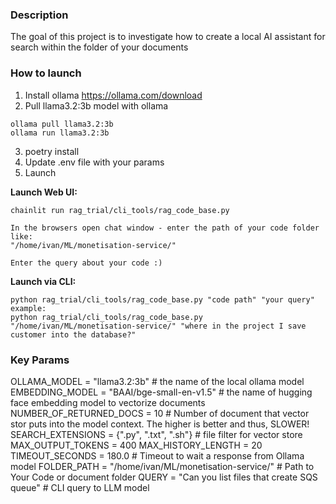 ### Description
The goal of this project is to investigate how to create a local AI assistant for search
within the folder of your documents

### How to launch
1. Install ollama
https://ollama.com/download
2. Pull llama3.2:3b model with ollama
```
ollama pull llama3.2:3b
ollama run llama3.2:3b 
```
3. poetry install
4. Update .env file with your params 
5. Launch

**Launch Web UI:**

```
chainlit run rag_trial/cli_tools/rag_code_base.py

In the browsers open chat window - enter the path of your code folder like:
"/home/ivan/ML/monetisation-service/"

Enter the query about your code :)
```

**Launch via CLI:**
```
python rag_trial/cli_tools/rag_code_base.py "code path" "your query"
example:
python rag_trial/cli_tools/rag_code_base.py "/home/ivan/ML/monetisation-service/" "where in the project I save customer into the database?"

```

### Key Params
OLLAMA_MODEL = "llama3.2:3b" # the name of the local ollama model
EMBEDDING_MODEL = "BAAI/bge-small-en-v1.5" # the name of hugging face embedding model to vectorize documents
NUMBER_OF_RETURNED_DOCS = 10 # Number of document that vector stor puts into the model context. The higher is better
and thus, SLOWER! 
SEARCH_EXTENSIONS = {".py", ".txt", ".sh"} # file filter for vector store
MAX_OUTPUT_TOKENS = 400
MAX_HISTORY_LENGTH = 20
TIMEOUT_SECONDS = 180.0 # Timeout to wait a response from Ollama model
FOLDER_PATH = "/home/ivan/ML/monetisation-service/" # Path to Your Code or document folder
QUERY = "Can you list files that create SQS queue" # CLI query to LLM model
